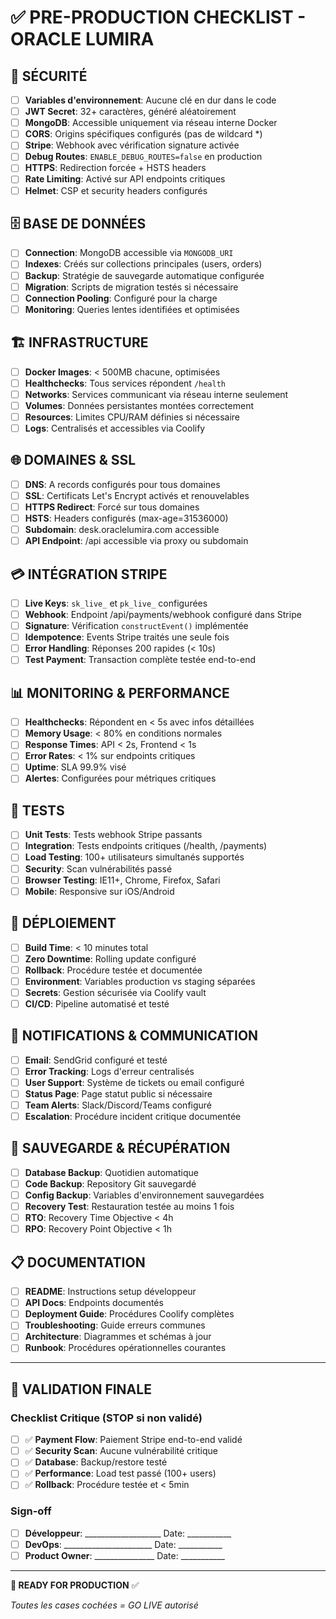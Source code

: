 # ✅ PRE-PRODUCTION CHECKLIST - ORACLE LUMIRA

## 🔐 SÉCURITÉ

- [ ] **Variables d'environnement**: Aucune clé en dur dans le code
- [ ] **JWT Secret**: 32+ caractères, généré aléatoirement
- [ ] **MongoDB**: Accessible uniquement via réseau interne Docker
- [ ] **CORS**: Origins spécifiques configurés (pas de wildcard *)
- [ ] **Stripe**: Webhook avec vérification signature activée
- [ ] **Debug Routes**: `ENABLE_DEBUG_ROUTES=false` en production
- [ ] **HTTPS**: Redirection forcée + HSTS headers
- [ ] **Rate Limiting**: Activé sur API endpoints critiques
- [ ] **Helmet**: CSP et security headers configurés

## 🗄️ BASE DE DONNÉES

- [ ] **Connection**: MongoDB accessible via `MONGODB_URI`
- [ ] **Indexes**: Créés sur collections principales (users, orders)
- [ ] **Backup**: Stratégie de sauvegarde automatique configurée
- [ ] **Migration**: Scripts de migration testés si nécessaire
- [ ] **Connection Pooling**: Configuré pour la charge
- [ ] **Monitoring**: Queries lentes identifiées et optimisées

## 🏗️ INFRASTRUCTURE

- [ ] **Docker Images**: < 500MB chacune, optimisées
- [ ] **Healthchecks**: Tous services répondent `/health`
- [ ] **Networks**: Services communicant via réseau interne seulement
- [ ] **Volumes**: Données persistantes montées correctement
- [ ] **Resources**: Limites CPU/RAM définies si nécessaire
- [ ] **Logs**: Centralisés et accessibles via Coolify

## 🌐 DOMAINES & SSL

- [ ] **DNS**: A records configurés pour tous domaines
- [ ] **SSL**: Certificats Let's Encrypt activés et renouvelables
- [ ] **HTTPS Redirect**: Forcé sur tous domaines  
- [ ] **HSTS**: Headers configurés (max-age=31536000)
- [ ] **Subdomain**: desk.oraclelumira.com accessible
- [ ] **API Endpoint**: /api accessible via proxy ou subdomain

## 💳 INTÉGRATION STRIPE

- [ ] **Live Keys**: `sk_live_` et `pk_live_` configurées
- [ ] **Webhook**: Endpoint /api/payments/webhook configuré dans Stripe
- [ ] **Signature**: Vérification `constructEvent()` implémentée  
- [ ] **Idempotence**: Events Stripe traités une seule fois
- [ ] **Error Handling**: Réponses 200 rapides (< 10s)
- [ ] **Test Payment**: Transaction complète testée end-to-end

## 📊 MONITORING & PERFORMANCE

- [ ] **Healthchecks**: Répondent en < 5s avec infos détaillées
- [ ] **Memory Usage**: < 80% en conditions normales
- [ ] **Response Times**: API < 2s, Frontend < 1s
- [ ] **Error Rates**: < 1% sur endpoints critiques
- [ ] **Uptime**: SLA 99.9% visé
- [ ] **Alertes**: Configurées pour métriques critiques

## 🧪 TESTS

- [ ] **Unit Tests**: Tests webhook Stripe passants
- [ ] **Integration**: Tests endpoints critiques (/health, /payments)
- [ ] **Load Testing**: 100+ utilisateurs simultanés supportés
- [ ] **Security**: Scan vulnérabilités passé
- [ ] **Browser Testing**: IE11+, Chrome, Firefox, Safari
- [ ] **Mobile**: Responsive sur iOS/Android

## 🚀 DÉPLOIEMENT

- [ ] **Build Time**: < 10 minutes total
- [ ] **Zero Downtime**: Rolling update configuré
- [ ] **Rollback**: Procédure testée et documentée
- [ ] **Environment**: Variables production vs staging séparées
- [ ] **Secrets**: Gestion sécurisée via Coolify vault
- [ ] **CI/CD**: Pipeline automatisé et testé

## 📧 NOTIFICATIONS & COMMUNICATION

- [ ] **Email**: SendGrid configuré et testé
- [ ] **Error Tracking**: Logs d'erreur centralisés  
- [ ] **User Support**: Système de tickets ou email configuré
- [ ] **Status Page**: Page statut public si nécessaire
- [ ] **Team Alerts**: Slack/Discord/Teams configuré
- [ ] **Escalation**: Procédure incident critique documentée

## 💾 SAUVEGARDE & RÉCUPÉRATION

- [ ] **Database Backup**: Quotidien automatique
- [ ] **Code Backup**: Repository Git sauvegardé
- [ ] **Config Backup**: Variables d'environnement sauvegardées  
- [ ] **Recovery Test**: Restauration testée au moins 1 fois
- [ ] **RTO**: Recovery Time Objective < 4h
- [ ] **RPO**: Recovery Point Objective < 1h

## 📋 DOCUMENTATION

- [ ] **README**: Instructions setup développeur
- [ ] **API Docs**: Endpoints documentés
- [ ] **Deployment Guide**: Procédures Coolify complètes
- [ ] **Troubleshooting**: Guide erreurs communes
- [ ] **Architecture**: Diagrammes et schémas à jour
- [ ] **Runbook**: Procédures opérationnelles courantes

---

## 🚨 VALIDATION FINALE

### Checklist Critique (STOP si non validé)

- [ ] ✅ **Payment Flow**: Paiement Stripe end-to-end validé
- [ ] ✅ **Security Scan**: Aucune vulnérabilité critique  
- [ ] ✅ **Database**: Backup/restore testé
- [ ] ✅ **Performance**: Load test passé (100+ users)
- [ ] ✅ **Rollback**: Procédure testée et < 5min

### Sign-off

- [ ] **Développeur**: ___________________ Date: ___________
- [ ] **DevOps**: ______________________ Date: ___________  
- [ ] **Product Owner**: _______________ Date: ___________

---

**🎯 READY FOR PRODUCTION** ✅

*Toutes les cases cochées = GO LIVE autorisé*
